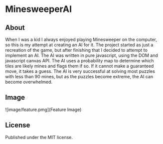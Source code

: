 # MinesweeperAI

## About
When I was a kid I always enjoyed playing Minesweeper on the computer, so this is my attempt at creating an AI for it. The project started as just a recreation of the game, but after finishing that I decided to attempt to implement an AI. The AI was written in pure javascript, using the DOM and javascript canvas API. The AI uses a probability map to determine which tiles are likely mines and flags them if so. If it cannot make a guaranteed move, it takes a guess. The AI is very successful at solving most puzzles with less than 90 mines, but as the puzzles become extreme, the AI can become overwhelmed. 

## Image
![image/feature.pmg](Feature Image)

## License
Published under the MIT license.

